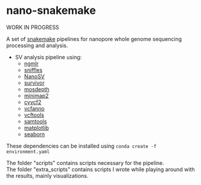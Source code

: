 # nano-snakemake

WORK IN PROGRESS

A set of [snakemake](https://snakemake.readthedocs.io/en/stable/) pipelines for nanopore whole genome sequencing processing and analysis.


- SV analysis pipeline using:
  - [ngmlr](https://github.com/philres/ngmlr)
  - [sniffles](https://github.com/fritzsedlazeck/Sniffles)
  - [NanoSV](https://github.com/mroosmalen/nanosv)
  - [survivor](https://github.com/fritzsedlazeck/SURVIVOR)
  - [mosdepth](https://github.com/brentp/mosdepth)
  - [minimap2](https://github.com/lh3/minimap2)
  - [cyvcf2](https://github.com/brentp/cyvcf2)
  - [vcfanno](https://github.com/brentp/vcfanno)
  - [vcftools](https://vcftools.github.io/index.html)
  - [samtools](https://github.com/samtools/samtools)
  - [matplotlib](https://github.com/matplotlib/matplotlib)
  - [seaborn](https://github.com/mwaskom/seaborn)

These dependencies can be installed using `conda create -f environment.yaml`


The folder "scripts" contains scripts necessary for the pipeline.   
The folder "extra_scripts" contains scripts I wrote while playing around with the results, mainly visualizations.
